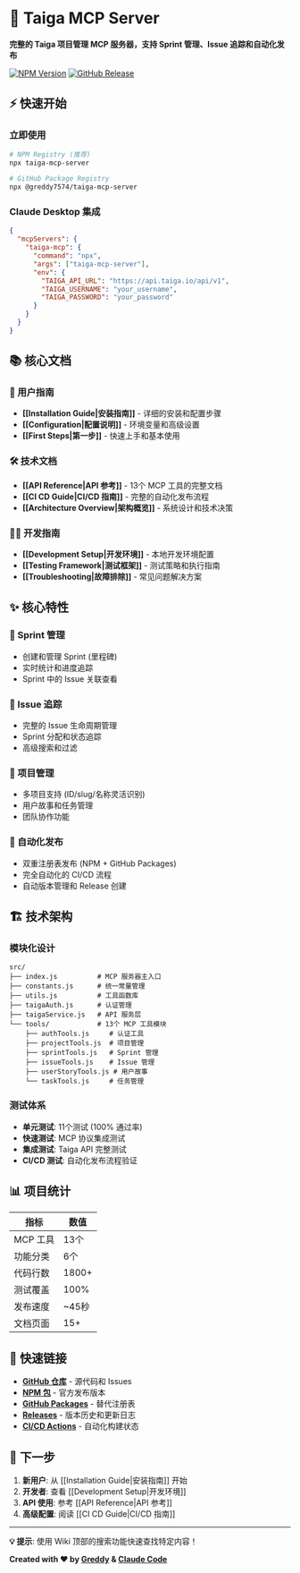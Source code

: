 # 🚀 Taiga MCP Server

**完整的 Taiga 项目管理 MCP 服务器，支持 Sprint 管理、Issue 追踪和自动化发布**

[![NPM Version](https://img.shields.io/npm/v/taiga-mcp-server)](https://www.npmjs.com/package/taiga-mcp-server)
[![GitHub Release](https://img.shields.io/github/v/release/greddy7574/taigaMcpServer)](https://github.com/greddy7574/taigaMcpServer/releases)

## ⚡ 快速开始

### 立即使用
```bash
# NPM Registry (推荐)
npx taiga-mcp-server

# GitHub Package Registry
npx @greddy7574/taiga-mcp-server
```

### Claude Desktop 集成
```json
{
  "mcpServers": {
    "taiga-mcp": {
      "command": "npx",
      "args": ["taiga-mcp-server"],
      "env": {
        "TAIGA_API_URL": "https://api.taiga.io/api/v1",
        "TAIGA_USERNAME": "your_username",
        "TAIGA_PASSWORD": "your_password"
      }
    }
  }
}
```

## 📚 核心文档

### 🎯 用户指南
- **[[Installation Guide|安装指南]]** - 详细的安装和配置步骤
- **[[Configuration|配置说明]]** - 环境变量和高级设置
- **[[First Steps|第一步]]** - 快速上手和基本使用

### 🛠️ 技术文档
- **[[API Reference|API 参考]]** - 13个 MCP 工具的完整文档
- **[[CI CD Guide|CI/CD 指南]]** - 完整的自动化发布流程
- **[[Architecture Overview|架构概览]]** - 系统设计和技术决策

### 👩‍💻 开发指南
- **[[Development Setup|开发环境]]** - 本地开发环境配置
- **[[Testing Framework|测试框架]]** - 测试策略和执行指南
- **[[Troubleshooting|故障排除]]** - 常见问题解决方案

## ✨ 核心特性

### 🏃 Sprint 管理
- 创建和管理 Sprint (里程碑)
- 实时统计和进度追踪
- Sprint 中的 Issue 关联查看

### 🐛 Issue 追踪  
- 完整的 Issue 生命周期管理
- Sprint 分配和状态追踪
- 高级搜索和过滤

### 📝 项目管理
- 多项目支持 (ID/slug/名称灵活识别)
- 用户故事和任务管理
- 团队协作功能

### 🚀 自动化发布
- 双重注册表发布 (NPM + GitHub Packages)
- 完全自动化的 CI/CD 流程
- 自动版本管理和 Release 创建

## 🏗️ 技术架构

### 模块化设计
```
src/
├── index.js          # MCP 服务器主入口
├── constants.js      # 统一常量管理
├── utils.js          # 工具函数库
├── taigaAuth.js      # 认证管理
├── taigaService.js   # API 服务层
└── tools/            # 13个 MCP 工具模块
    ├── authTools.js     # 认证工具
    ├── projectTools.js  # 项目管理
    ├── sprintTools.js   # Sprint 管理
    ├── issueTools.js    # Issue 管理
    ├── userStoryTools.js # 用户故事
    └── taskTools.js     # 任务管理
```

### 测试体系
- **单元测试**: 11个测试 (100% 通过率)
- **快速测试**: MCP 协议集成测试
- **集成测试**: Taiga API 完整测试
- **CI/CD 测试**: 自动化发布流程验证

## 📊 项目统计

| 指标 | 数值 |
|------|------|
| MCP 工具 | 13个 |
| 功能分类 | 6个 |
| 代码行数 | 1800+ |
| 测试覆盖 | 100% |
| 发布速度 | ~45秒 |
| 文档页面 | 15+ |

## 🔗 快速链接

- **[GitHub 仓库](https://github.com/greddy7574/taigaMcpServer)** - 源代码和 Issues
- **[NPM 包](https://www.npmjs.com/package/taiga-mcp-server)** - 官方发布版本
- **[GitHub Packages](https://github.com/greddy7574/taigaMcpServer/packages)** - 替代注册表
- **[Releases](https://github.com/greddy7574/taigaMcpServer/releases)** - 版本历史和更新日志
- **[CI/CD Actions](https://github.com/greddy7574/taigaMcpServer/actions)** - 自动化构建状态

## 🎯 下一步

1. **新用户**: 从 [[Installation Guide|安装指南]] 开始
2. **开发者**: 查看 [[Development Setup|开发环境]]  
3. **API 使用**: 参考 [[API Reference|API 参考]]
4. **高级配置**: 阅读 [[CI CD Guide|CI/CD 指南]]

---

**💡 提示**: 使用 Wiki 顶部的搜索功能快速查找特定内容！

**Created with ❤️ by [Greddy](mailto:greddy7574@gmail.com) & [Claude Code](https://claude.ai/code)**